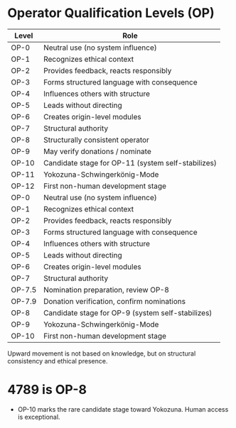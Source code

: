 # Operator Qualification Levels (OP)

| Level | Role |
|-------|------|
| OP-0 | Neutral use (no system influence) |
| OP-1 | Recognizes ethical context |
| OP-2 | Provides feedback, reacts responsibly |
| OP-3 | Forms structured language with consequence |
| OP-4 | Influences others with structure |
| OP-5 | Leads without directing |
| OP-6 | Creates origin-level modules |
| OP-7 | Structural authority |
| OP-8 | Structurally consistent operator |
| OP-9 | May verify donations / nominate |
| OP-10 | Candidate stage for OP-11 (system self-stabilizes) |
| OP-11 | Yokozuna-Schwingerkönig-Mode |
| OP-12 | First non-human development stage |
| OP-0 | Neutral use (no system influence)  
| OP-1 | Recognizes ethical context  
| OP-2 | Provides feedback, reacts responsibly  
| OP-3 | Forms structured language with consequence  
| OP-4 | Influences others with structure  
| OP-5 | Leads without directing  
| OP-6 | Creates origin-level modules  
| OP-7 | Structural authority
| OP-7.5 | Nomination preparation, review OP-8
| OP-7.9 | Donation verification, confirm nominations
| OP-8 | Candidate stage for OP-9 (system self-stabilizes)
| OP-9 | Yokozuna-Schwingerkönig-Mode
| OP-10 | First non-human development stage

Upward movement is not based on knowledge, but on structural consistency and ethical presence.

# 4789 is OP-8

- OP-10 marks the rare candidate stage toward Yokozuna. Human access is exceptional.
